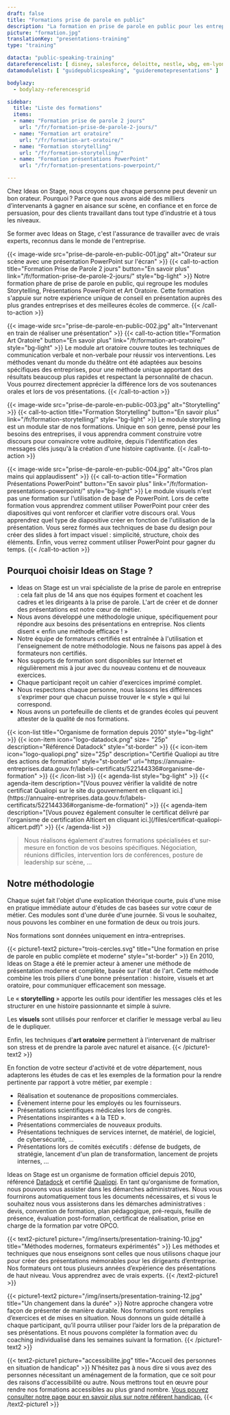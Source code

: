 ```yaml
---
draft: false
title: "Formations prise de parole en public"
description: "La formation en prise de parole en public pour les entreprises la plus complète du marché. Message, Storytelling, Visuels et Art Oratoire."
picture: "formation.jpg"
translationKey: "presentations-training"
type: "training"

datacta: "public-speaking-training"
datareferencelist: [ disney, salesforce, deloitte, nestle, wbg, em-lyon, colombus-consulting, business-france, bpce, bouygues, edf, colas ]
datamodulelist: [ "guidepublicspeaking", "guideremotepresentations" ]

bodylazy:
  - bodylazy-referencesgrid

sidebar:
  title: "Liste des formations"
  items:
  - name: "Formation prise de parole 2 jours"
    url: "/fr/formation-prise-de-parole-2-jours/"
  - name: "Formation art oratoire"
    url: "/fr/formation-art-oratoire/"
  - name: "Formation storytelling"
    url: "/fr/formation-storytelling/"
  - name: "Formation présentations PowerPoint"
    url: "/fr/formation-presentations-powerpoint/"

---
```


Chez Ideas on Stage, nous croyons que chaque personne peut devenir un bon orateur. Pourquoi ? Parce que nous avons aidé des milliers d’intervenants à gagner en aisance sur scène, en confiance et en force de persuasion, pour des clients travaillant dans tout type d’industrie et à tous les niveaux.

Se former avec Ideas on Stage, c'est l'assurance de travailler avec de vrais experts, reconnus dans le monde de l'entreprise.

{{< image-wide src="prise-de-parole-en-public-001.jpg" alt="Orateur sur scène avec une présentation PowerPoint sur l'écran" >}}
{{< call-to-action title="Formation Prise de Parole 2 jours" button="En savoir plus" link="/fr/formation-prise-de-parole-2-jours/" style="bg-light" >}}
Notre formation phare de prise de parole en public, qui regroupe les modules Storytelling, Présentations PowerPoint et Art Oratoire. Cette formation s'appuie sur notre expérience unique de conseil en présentation auprès des plus grandes entreprises et des meilleures écoles de commerce.
{{< /call-to-action >}}

{{< image-wide src="prise-de-parole-en-public-002.jpg" alt="Intervenant en train de réaliser une présentation" >}}
{{< call-to-action title="Formation Art Oratoire" button="En savoir plus" link="/fr/formation-art-oratoire/" style="bg-light" >}}
Le module art oratoire couvre toutes les techniques de communication verbale et non-verbale pour réussir vos interventions. Les méthodes venant du monde du théâtre ont été adaptées aux besoins spécifiques des entreprises, pour une méthode unique apportant des résultats beaucoup plus rapides et respectant la personnalité de chacun. Vous pourrez directement apprécier la différence lors de vos soutenances orales et lors de vos présentations.
{{< /call-to-action >}}

{{< image-wide src="prise-de-parole-en-public-003.jpg" alt="Storytelling" >}}
{{< call-to-action title="Formation Storytelling" button="En savoir plus" link="/fr/formation-storytelling/" style="bg-light" >}}
Le module storytelling est un module star de nos formations. Unique en son genre, pensé pour les besoins des entreprises, il vous apprendra comment construire votre discours pour convaincre votre auditoire, depuis l'identification des messages clés jusqu'à la création d'une histoire captivante.
{{< /call-to-action >}}

{{< image-wide src="prise-de-parole-en-public-004.jpg" alt="Gros plan mains qui applaudissent" >}}
{{< call-to-action title="Formation Présentations PowerPoint" button="En savoir plus" link="/fr/formation-presentations-powerpoint/"  style="bg-light" >}}
Le module visuels n'est pas une formation sur l'utilisation de base de PowerPoint. Lors de cette formation vous apprendrez comment utiliser PowerPoint pour créer des diapositives qui vont renforcer et clarifier votre discours oral. Vous apprendrez quel type de diapositive créer en fonction de l'utilisation de la présentation. Vous serez formés aux techniques de base du design pour créer des slides à fort impact visuel : simplicité, structure, choix des éléments. Enfin, vous verrez comment utiliser PowerPoint pour gagner du temps.
{{< /call-to-action >}}

## Pourquoi choisir Ideas on Stage ?

- Ideas on Stage est un vrai spécialiste de la prise de parole en entreprise : cela fait plus de 14 ans que nos équipes forment et coachent les cadres et les dirigeants à la prise de parole. L'art de créer et de donner des présentations est notre cœur de métier.
- Nous avons développé une méthodologie unique, spécifiquement pour répondre aux besoins des présentations en entreprise. Nos clients disent « enfin une méthode efficace ! »
- Notre équipe de formateurs certifiés est entraînée à l'utilisation et l'enseignement de notre méthodologie. Nous ne faisons pas appel à des formateurs non certifiés.
- Nos supports de formation sont disponibles sur Internet et régulièrement mis à jour avec du nouveau contenu et de nouveaux exercices.
- Chaque participant reçoit un cahier d'exercices imprimé complet.
- Nous respectons chaque personne, nous laissons les différences s'exprimer pour que chacun puisse trouver le « style » qui lui correspond.
- Nous avons un portefeuille de clients et de grandes écoles qui peuvent attester de la qualité de nos formations.
<p></p>
{{< icon-list title="Organisme de formation depuis 2010" style="bg-light" >}}
	{{< icon-item icon="logo-datadock.png" size= "25p" description="Référencé Datadock" style="st-border" >}}
	{{< icon-item icon="logo-qualiopi.png" size="25p" description="Certifié Qualiopi au titre des actions de formation" style="st-border" url="https://annuaire-entreprises.data.gouv.fr/labels-certificats/522144336#organisme-de-formation" >}}
{{< /icon-list >}}
{{< agenda-list style="bg-light" >}}
	{{< agenda-item description="[Vous pouvez vérifier la validité de notre certificat Qualiopi sur le site du gouvernement en cliquant ici.](https://annuaire-entreprises.data.gouv.fr/labels-certificats/522144336#organisme-de-formation)" >}}
	{{< agenda-item description="[Vous pouvez également consulter le certificat délivré par l'organisme de certification Alticert en cliquant ici.](/files/certificat-qualiopi-alticert.pdf)" >}}
{{< /agenda-list >}}

> Nous réalisons également d'autres formations spécialisées et sur-mesure en fonction de vos besoins spécifiques. Négociation, réunions difficiles, intervention lors de conférences, posture de leadership sur scène, …

## Notre méthodologie

Chaque sujet fait l'objet d'une explication théorique courte, puis d'une mise en pratique immédiate autour d'études de cas basées sur votre cœur de métier. Ces modules sont d'une durée d'une journée. Si vous le souhaitez, nous pouvons les combiner en une formation de deux ou trois jours.

Nos formations sont données uniquement en intra-entreprises.

{{< picture1-text2 picture="trois-cercles.svg" title="Une formation en prise de parole en public complète et moderne" style="st-border" >}}
En 2010, Ideas on Stage a été le premier acteur à amener une méthode de présentation moderne et complète, basée sur l'état de l'art. Cette méthode combine les trois piliers d'une bonne présentation : histoire, visuels et art oratoire, pour communiquer efficacement son message.

Le « **storytelling** » apporte les outils pour identifier les messages clés et les structurer en une histoire passionnante et simple à suivre.  

Les **visuels** sont utilisés pour renforcer et clarifier le message verbal au lieu de le dupliquer.

Enfin, les techniques d'**art oratoire** permettent à l'intervenant de maîtriser son stress et de prendre la parole avec naturel et aisance.
{{< /picture1-text2 >}}

En fonction de votre secteur d'activité et de votre département, nous adapterons les études de cas et les exemples de la formation pour la rendre pertinente par rapport à votre métier, par exemple :

- Réalisation et soutenance de propositions commerciales.
- Évènement interne pour les employés ou les fournisseurs.
- Présentations scientifiques médicales lors de congrès.
- Présentations inspirantes « à la TED ».
- Présentations commerciales de nouveaux produits.
- Présentations techniques de services internet, de matériel, de logiciel, de cybersécurité, …
- Présentations lors de comités exécutifs : défense de budgets, de stratégie, lancement d'un plan de transformation, lancement de projets internes, …

Ideas on Stage est un organisme de formation officiel depuis 2010, référencé [Datadock](https://www.data-dock.fr) et certifié [Qualiopi](https://travail-emploi.gouv.fr/formation-professionnelle/acteurs-cadre-et-qualite-de-la-formation-professionnelle/article/qualiopi-marque-de-certification-qualite-des-prestataires-de-formation). En tant qu'organisme de formation, nous pouvons vous assister dans les démarches administratives. Nous vous fournirons automatiquement tous les documents nécessaires, et si vous le souhaitez nous vous assisterons dans les démarches administratives : devis, convention de formation, plan pédagogique, pré-requis, feuille de présence, évaluation post-formation, certificat de réalisation, prise en charge de la formation par votre OPCO.

{{< text2-picture1 picture="/img/inserts/presentation-training-10.jpg" title="Méthodes modernes, formateurs expérimentés" >}}
Les méthodes et techniques que nous enseignons sont celles que nous utilisons chaque jour pour créer des présentations mémorables pour les dirigeants d’entreprise. Nos formateurs ont tous plusieurs années d’expérience des présentations de haut niveau. Vous apprendrez avec de vrais experts.
{{< /text2-picture1 >}}

{{< picture1-text2 picture="/img/inserts/presentation-training-12.jpg" title="Un changement dans la durée" >}}
Notre approche changera votre façon de présenter de manière durable. Nos formations sont remplies d’exercices et de mises en situation. Nous donnons un guide détaillé à chaque participant, qu’il pourra utiliser pour l’aider lors de la préparation de ses présentations. Et nous pouvons compléter la formation avec du coaching individualisé dans les semaines suivant la formation.
{{< /picture1-text2 >}}

{{< text2-picture1 picture="accessibilite.jpg" title="Accueil des personnes en situation de handicap" >}}
N'hésitez pas à nous dire si vous avez des personnes nécessitant un aménagement de la formation, que ce soit pour des raisons d'accessibilité ou autre. Nous mettrons tout en œuvre pour rendre nos formations accessibles au plus grand nombre. [Vous pouvez consulter notre page pour en savoir plus sur notre référent handicap.](/fr/apropos/rse/)
{{< /text2-picture1 >}}
